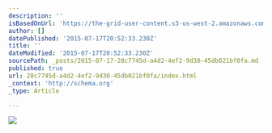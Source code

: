 ```yaml
---
description: ''
isBasedOnUrl: 'https://the-grid-user-content.s3-us-west-2.amazonaws.com/5616b864-d0c3-4a7d-88e7-8ec8135c7c89.jpg'
author: []
datePublished: '2015-07-17T20:52:33.230Z'
title: ''
dateModified: '2015-07-17T20:52:33.230Z'
sourcePath: _posts/2015-07-17-28c7745d-a4d2-4ef2-9d30-45db021bf0fa.md
published: true
url: 28c7745d-a4d2-4ef2-9d30-45db021bf0fa/index.html
_context: 'http://schema.org'
_type: Article

---
```

![](https://the-grid-user-content.s3-us-west-2.amazonaws.com/5616b864-d0c3-4a7d-88e7-8ec8135c7c89.jpg)